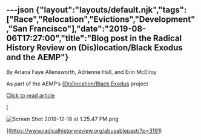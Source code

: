---json
{"layout":"layouts/default.njk","tags":["Race","Relocation","Evictions","Development","San Francisco"],"date":"2019-08-06T17:27:00","title":"Blog post in the Radical History Review on (Dis)location/Black Exodus and the AEMP"}
---

By Ariana Faye Allensworth, Adrienne Hall, and Erin McElroy

As part of the AEMP’s [(Dis)location/Black Exodus](https://www.antievictionmap.com/dislocationblack-exodus) project

[Click to read article](https://www.radicalhistoryreview.org/abusablepast/?p=3191)

[

![Screen Shot 2019-12-18 at 1.25.47 PM.png](https://images.squarespace-cdn.com/content/v1/52b7d7a6e4b0b3e376ac8ea2/1576693617545-7H6PF1STQH6TM8LDAUDU/ke17ZwdGBToddI8pDm48kAC0NxsK8d7y3S_dejC_R6YUqsxRUqqbr1mOJYKfIPR7LoDQ9mXPOjoJoqy81S2I8N_N4V1vUb5AoIIIbLZhVYxCRW4BPu10St3TBAUQYVKcwo8cUoPVrNtwO4JIGVGsZarl4Vg2NGTSpzSCJN0MpEbY4gFboEC8zRFBUtHmJQXF/Screen+Shot+2019-12-18+at+1.25.47+PM.png)

](https://www.radicalhistoryreview.org/abusablepast/?p=3191)
